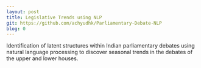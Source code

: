 ```yaml
---
layout: post
title: Legislative Trends using NLP
git: https://github.com/achyudhk/Parliamentary-Debate-NLP
blog: 0
---
```


Identification of latent structures within Indian parliamentary debates using natural language processing to discover seasonal trends in the debates of the upper and lower houses.
